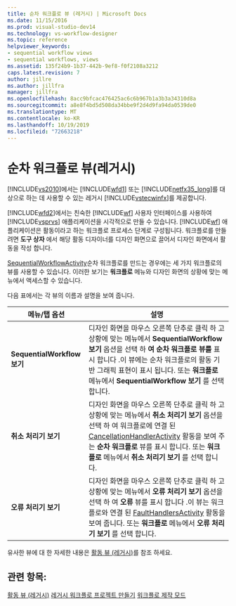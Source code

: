 ```yaml
---
title: 순차 워크플로 뷰 (레거시) | Microsoft Docs
ms.date: 11/15/2016
ms.prod: visual-studio-dev14
ms.technology: vs-workflow-designer
ms.topic: reference
helpviewer_keywords:
- sequential workflow views
- sequential workflows, views
ms.assetid: 135f24b9-1b37-442b-9ef8-f0f2108a3212
caps.latest.revision: 7
author: jillre
ms.author: jillfra
manager: jillfra
ms.openlocfilehash: 8acc9bfcac476425ac6c6b967b1a3b3a34310d8a
ms.sourcegitcommit: a8e8f4bd5d508da34bbe9f2d4d9fa94da0539de0
ms.translationtype: MT
ms.contentlocale: ko-KR
ms.lasthandoff: 10/19/2019
ms.locfileid: "72663218"
---
```

# <a name="sequential-workflow-views-legacy"></a>순차 워크플로 뷰(레거시)
[!INCLUDE[vs2010](../includes/vs2010-md.md)]에서는 [!INCLUDE[wfd1](../includes/wfd1-md.md)] 또는 [!INCLUDE[netfx35_long](../includes/netfx35-long-md.md)]를 대상으로 하는 데 사용할 수 있는 레거시 [!INCLUDE[vstecwinfx](../includes/vstecwinfx-md.md)]를 제공합니다.

 [!INCLUDE[wfd2](../includes/wfd2-md.md)]에서는 친숙한 [!INCLUDE[wf](../includes/wf-md.md)] 사용자 인터페이스를 사용하여 [!INCLUDE[vsprvs](../includes/vsprvs-md.md)] 애플리케이션을 시각적으로 만들 수 있습니다. [!INCLUDE[wf](../includes/wf-md.md)] 애플리케이션은 활동이라고 하는 워크플로 프로세스 단계로 구성됩니다. 워크플로를 만들려면 **도구 상자** 에서 해당 활동 디자이너를 디자인 화면으로 끌어서 디자인 화면에서 활동을 작성 합니다.

 [SequentialWorkflowActivity](http://go.microsoft.com/fwlink?LinkID=65040)순차 워크플로를 만드는 경우에는 세 가지 워크플로의 뷰를 사용할 수 있습니다. 이러한 보기는 **워크플로** 메뉴와 디자인 화면의 상황에 맞는 메뉴에서 액세스할 수 있습니다.

 다음 표에서는 각 뷰의 이름과 설명을 보여 줍니다.

|메뉴/탭 옵션|설명|
|----------------------|-----------------|
|**SequentialWorkflow 보기**|디자인 화면을 마우스 오른쪽 단추로 클릭 하 고 상황에 맞는 메뉴에서 **SequentialWorkflow 보기** 옵션을 선택 하 **여 순차 워크플로 뷰를** 표시 합니다 .이 뷰에는 순차 워크플로의 활동 기반 그래픽 표현이 표시 됩니다. 또는 **워크플로** 메뉴에서 **SequentialWorkflow 보기** 를 선택 합니다.|
|**취소 처리기 보기**|디자인 화면을 마우스 오른쪽 단추로 클릭 하 고 상황에 맞는 메뉴에서 **취소 처리기 보기** 옵션을 선택 하 여 워크플로에 연결 된 [CancellationHandlerActivity](http://go.microsoft.com/fwlink?LinkID=65050) 활동을 보여 주는 **순차 워크플로** 뷰를 표시 합니다. 또는 **워크플로** 메뉴에서 **취소 처리기 보기** 를 선택 합니다.|
|**오류 처리기 보기**|디자인 화면을 마우스 오른쪽 단추로 클릭 하 고 상황에 맞는 메뉴에서 **오류 처리기 보기** 옵션을 선택 하 여 **오류** 뷰를 표시 합니다 .이 뷰는 워크플로와 연결 된 [FaultHandlersActivity](http://go.microsoft.com/fwlink?LinkID=65055) 활동을 보여 줍니다. 또는 **워크플로** 메뉴에서 **오류 처리기 보기** 를 선택 합니다.|

 유사한 뷰에 대 한 자세한 내용은 [활동 뷰 (레거시)](../workflow-designer/activity-views-legacy.md)를 참조 하세요.

## <a name="see-also"></a>관련 항목:
 [활동 뷰 (레거시)](../workflow-designer/activity-views-legacy.md) [레거시 워크플로 프로젝트 만들기](../workflow-designer/creating-legacy-workflow-projects.md) [워크플로 제작 모드](http://go.microsoft.com/fwlink?LinkID=65014)